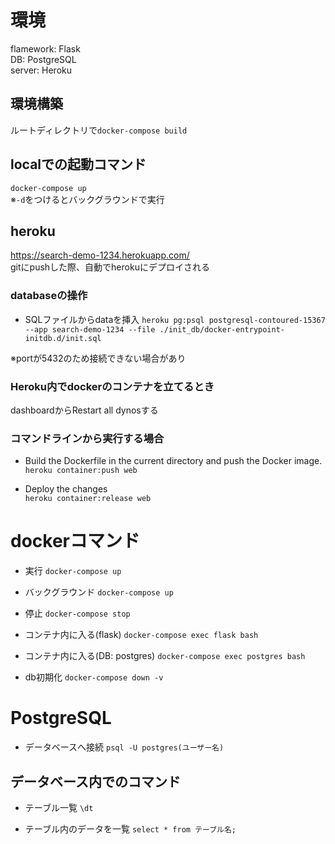 # 環境
flamework: Flask  
DB: PostgreSQL  
server: Heroku

## 環境構築
ルートディレクトリで`docker-compose build`

## localでの起動コマンド
`docker-compose up`  
※`-d`をつけるとバックグラウンドで実行

## heroku
https://search-demo-1234.herokuapp.com/  
gitにpushした際、自動でherokuにデプロイされる

### databaseの操作
- SQLファイルからdataを挿入
`heroku pg:psql postgresql-contoured-15367 --app search-demo-1234 --file ./init_db/docker-entrypoint-initdb.d/init.sql`

※portが5432のため接続できない場合があり

### Heroku内でdockerのコンテナを立てるとき
dashboardからRestart all dynosする

### コマンドラインから実行する場合
- Build the Dockerfile in the current directory and push the Docker image.  
`heroku container:push web `

- Deploy the changes  
`heroku container:release web`

# dockerコマンド
- 実行
`docker-compose up`

- バックグラウンド
`docker-compose up`

- 停止
`docker-compose stop`

- コンテナ内に入る(flask)
`docker-compose exec flask bash`

- コンテナ内に入る(DB: postgres)
`docker-compose exec postgres bash`

- db初期化
`docker-compose down -v`

# PostgreSQL
- データベースへ接続
`psql -U postgres(ユーザー名)`

## データベース内でのコマンド
- テーブル一覧
`\dt`

- テーブル内のデータを一覧
`select * from テーブル名;`
